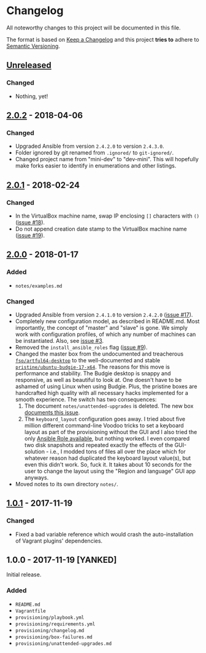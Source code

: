 # Changelog

All noteworthy changes to this project will be documented in this file.

The format is based on [Keep a Changelog](http://keepachangelog.com/en/1.0.0/)
and this project **tries to** adhere to [Semantic Versioning](http://semver.org/spec/v2.0.0.html).

## [Unreleased]

### Changed

- Nothing, yet!

## [2.0.2] - 2018-04-06

### Changed

- Upgraded Ansible from version `2.4.2.0` to version `2.4.3.0`.
- Folder ignored by git renamed from `.ignored/` to `git-ignored/`.
- Changed project name from "mini-dev" to "dev-mini". This will hopefully make
  forks easier to identify in enumerations and other listings.

## [2.0.1] - 2018-02-24

### Changed

- In the VirtualBox machine name, swap IP enclosing `[]` characters with `()`
  ([issue #18][2.0.1-1]).
- Do not append creation date stamp to the VirtualBox machine name
  ([issue #19][2.0.1-2]).

[2.0.1-1]: https://github.com/martinanderssondotcom/dev-mini/issues/18
[2.0.1-2]: https://github.com/martinanderssondotcom/dev-mini/issues/19

## [2.0.0] - 2018-01-17

### Added

- `notes/examples.md`

### Changed

- Upgraded Ansible from version `2.4.1.0` to version `2.4.2.0`
  ([issue #17][2.0.0-7]).
- Completely new configuration model, as described in README.md. Most
  importantly, the concept of "master" and "slave" is gone. We simply work with
  configuration profiles, of which any number of machines can be instantiated.
  Also, see [issue #3][2.0.0-6].
- Removed the `install_ansible_roles` flag ([issue #9][2.0.0-1]).
- Changed the master box from the undocumented and treacherous
  [`fso/artful64-desktop`][2.0.0-2] to the well-documented and stable
  [`pristine/ubuntu-budgie-17-x64`][2.0.0-3]. The reasons for this move is
  performance and stability. The Budgie desktop is snappy and responsive, as
  well as beautiful to look at. One doesn't have to be ashamed of using Linux
  when using Budgie. Plus, the pristine boxes are handcrafted high quality with
  all necessary hacks implemented for a smooth experience. The switch has two
  consequences:
  1. The document `notes/unattended-upgrades` is deleted. The new box
     [documents this issue][2.0.0-4].
  1. The `keyboard_layout` configuration goes away. I tried about five million
     different command-line Voodoo tricks to set a keyboard layout as part of
     the provisioning without the GUI and I also tried the only [Ansible Role
     available][2.0.0-5], but nothing worked. I even compared two disk
     snapshots and repeated exactly the effects of the GUI-solution - i.e., I
     modded tons of files all over the place which for whatever reason had
     duplicated the keyboard layout value(s), but even this didn't work. So,
     fuck it. It takes about 10 seconds for the user to change the layout using
     the "Region and language" GUI app anyways.
- Moved notes to its own directory `notes/`.

[2.0.0-7]: https://github.com/martinanderssondotcom/dev-mini/issues/17
[2.0.0-6]: https://github.com/martinanderssondotcom/dev-mini/issues/3
[2.0.0-1]: https://github.com/martinanderssondotcom/dev-mini/issues/9
[2.0.0-2]: https://app.vagrantup.com/fso/boxes/artful64-desktop
[2.0.0-3]: https://app.vagrantup.com/pristine/boxes/ubuntu-budgie-17-x64
[2.0.0-4]: https://github.com/martinanderssondotcom/box-ubuntu-budgie-17-x64/issues/3
[2.0.0-5]: https://galaxy.ansible.com/gantsign/keyboard/

## [1.0.1] - 2017-11-19

### Changed

- Fixed a bad variable reference which would crash the auto-installation of
  Vagrant plugins' dependencies.

## 1.0.0 - 2017-11-19 [YANKED]

Initial release.

### Added

- `README.md`
- `Vagrantfile`
- `provisioning/playbook.yml`
- `provisioning/requirements.yml`
- `provisioning/changelog.md`
- `provisioning/box-failures.md`
- `provisioning/unattended-upgrades.md`

[Unreleased]: https://github.com/martinanderssondotcom/dev-mini/compare/v2.0.2...HEAD
[2.0.2]: https://github.com/martinanderssondotcom/dev-mini/compare/v2.0.1...v2.0.2
[2.0.1]: https://github.com/martinanderssondotcom/dev-mini/compare/v2.0.0...v2.0.1
[2.0.0]: https://github.com/martinanderssondotcom/dev-mini/compare/v1.0.1...v2.0.0
[1.0.1]: https://github.com/martinanderssondotcom/dev-mini/compare/v1.0.0...v1.0.1